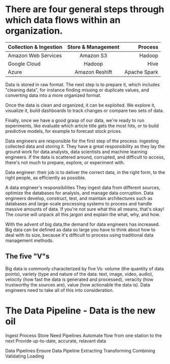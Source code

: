 # There are four general steps through which data flows within an organization.

| Collection & Ingestion     | Store & Management    | Process   |
| :------------- | :----------: | -----------: |
|  Amazon Web Services| Amazon S3   | Hadoop   |
| Google Cloud   | Hadoop| Hive  |
| Azure | Amazon Reshift | Apache Spark |

Data is stored in raw format. The next step is to prepare it, which includes "cleaning data", for instance finding missing or duplicate values, and converting data into a more organized format.

Once the data is clean and organized, it can be exploited. We explore it, visualize it, build dashboards to track changes or compare two sets of data.

Finally, once we have a good grasp of our data, we're ready to run experiments, like evaluate which article title gets the most hits, or to build predictive models, for example to forecast stock prices.

Data engineers are responsible for the first step of the process: ingesting collected data and storing it. They have a great responsibility as they lay the ground work for data analysts, data scientists and machine learning engineers. If the data is scattered around, corrupted, and difficult to access, there's not much to prepare, explore, or experiment with.

Data engineer: their job is to deliver the correct data, in the right form, to the right people, as efficiently as possible.

A data engineer's responsibilities
They ingest data from different sources, optimize the databases for analysis, and manage data corruption. Data engineers develop, construct, test, and maintain architectures such as databases and large-scale processing systems to process and handle massive amounts of data. If you're not sure what this all means, that's okay! The course will unpack all this jargon and explain the what, why, and how.

With the advent of big data,the demand for data engineers has increased. Big data can be defined as data so large you have to think about how to deal with its size, because it's difficult to process using traditional data management methods.

## The five "V"s
Big data is commonly characterized by five Vs:
volume (the quantity of data points),
variety (type and nature of the data: text, image, video, audio),
velocity (how fast the data is generated and processed),
veracity (how trustworthy the sources are),
value (how actionable the data is).
Data engineers need to take all of this into consideration.

# The Data Pipeline - Data is the new oil
Ingest
Process
Store
Need Pipelines
Automate flow from one station to the next
Provide up-to-date, accurate, relavant data

Data Pipelines Ensure Data Pipeline
Extracting
Transforming
Combining
Validating
Loading
